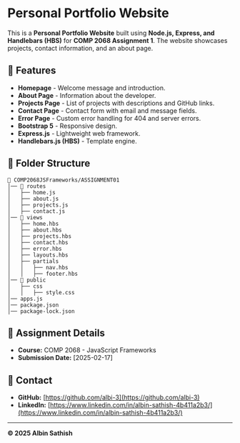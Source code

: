 # Personal Portfolio Website

This is a **Personal Portfolio Website** built using **Node.js, Express, and Handlebars (HBS)** for **COMP 2068 Assignment 1**. The website showcases projects, contact information, and an about page.

## 🚀 Features
- **Homepage** - Welcome message and introduction.
- **About Page** - Information about the developer.
- **Projects Page** - List of projects with descriptions and GitHub links.
- **Contact Page** - Contact form with email and message fields.
- **Error Page** - Custom error handling for 404 and server errors.
- **Bootstrap 5** - Responsive design.
- **Express.js** - Lightweight web framework.
- **Handlebars.js (HBS)** - Template engine.

## 📁 Folder Structure
```
📂 COMP2068JSFrameworks/ASSIGNMENT01
│── 📂 routes
│   ├── home.js
│   ├── about.js
│   ├── projects.js
│   ├── contact.js
│── 📂 views
│   ├── home.hbs
│   ├── about.hbs
│   ├── projects.hbs
│   ├── contact.hbs
│   ├── error.hbs
│   ├── layouts.hbs
│   ├── partials
│   │   ├── nav.hbs
│   │   ├── footer.hbs
│── 📂 public
│   ├── css
│   │   ├── style.css
│── apps.js
│── package.json
│── package-lock.json
```



## 📝 Assignment Details
- **Course:** COMP 2068 - JavaScript Frameworks
- **Submission Date:** [2025-02-17]

## 🔗 Contact
- **GitHub:** [https://github.com/albi-3](https://github.com/albi-3)
- **LinkedIn:** [https://www.linkedin.com/in/albin-sathish-4b411a2b3/](https://www.linkedin.com/in/albin-sathish-4b411a2b3/)

---
**© 2025 Albin Sathish**

